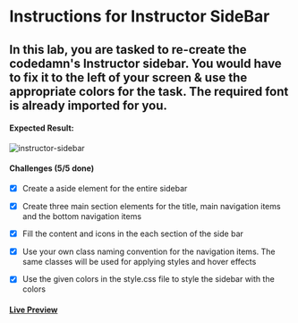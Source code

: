 # Instructions for Instructor SideBar

## In this lab, you are tasked to re-create the codedamn's Instructor sidebar. You would have to fix it to the left of your screen & use the appropriate colors for the task. The required font is already imported for you.

#### Expected Result:

![instructor-sidebar](https://github.com/selimbiber/30Day30Project-HTML5-CSS3-Challenges/assets/117529414/ecc372b2-8300-4abf-b406-9c491bdd7d73)

#### Challenges (5/5 done)

- [x] Create a aside element for the entire sidebar

- [x] Create three main section elements for the title, main navigation items and the bottom navigation items

- [x] Fill the content and icons in the each section of the side bar

- [x] Use your own class naming convention for the navigation items. The same classes will be used for applying styles and hover effects

- [x] Use the given colors in the style.css file to style the sidebar with the colors

#### [Live Preview](https://htmlpreview.github.io/?https://github.com/selimbiber/30Day30Project-HTML5-CSS3-Challenges/blob/main/Day10-instructor-sidebar/index.html)
